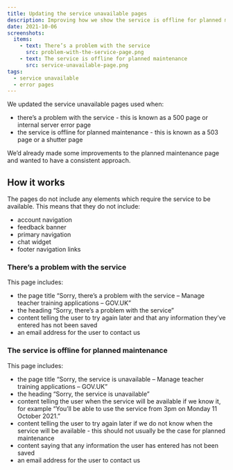 ```yaml
---
title: Updating the service unavailable pages
description: Improving how we show the service is offline for planned maintenance or that there’s a problem
date: 2021-10-06
screenshots:
  items:
    - text: There’s a problem with the service
      src: problem-with-the-service-page.png
    - text: The service is offline for planned maintenance
      src: service-unavailable-page.png
tags:
  - service unavailable
  - error pages
---
```


We updated the service unavailable pages used when:

- there’s a problem with the service - this is known as a 500 page or internal server error page
- the service is offline for planned maintenance - this is known as a 503 page or a shutter page

We’d already made some improvements to the planned maintenance page and wanted to have a consistent approach.

## How it works

The pages do not include any elements which require the service to be available. This means that they do not include:

- account navigation
- feedback banner
- primary navigation
- chat widget
- footer navigation links

### There’s a problem with the service

This page includes:

- the page title “Sorry, there’s a problem with the service – Manage teacher training applications – GOV&#46;UK”
- the heading “Sorry, there’s a problem with the service”
- content telling the user to try again later and that any information they’ve entered has not been saved
- an email address for the user to contact us

### The service is offline for planned maintenance

This page includes:

- the page title “Sorry, the service is unavailable – Manage teacher training applications – GOV&#46;UK”
- the heading “Sorry, the service is unavailable”
- content telling the user when the service will be available if we know it, for example “You’ll be able to use the service from 3pm on Monday 11 October 2021.”
- content telling the user to try again later if we do not know when the service will be available - this should not usually be the case for planned maintenance
- content saying that any information the user has entered has not been saved
- an email address for the user to contact us
